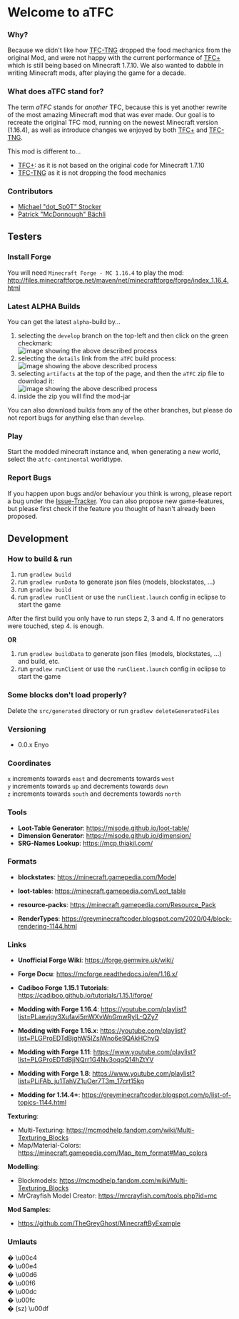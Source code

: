 # Welcome to aTFC

### Why?

Because we didn't like how [TFC-TNG][2] dropped the food mechanics from the original Mod, and were not happy with the current performance of [TFC+][1] which is still being based on Minecraft 1.7.10. We also wanted to dabble in writing Minecraft mods, after playing the game for a decade.

### What does aTFC stand for?

The term *aTFC* stands for *another* TFC, because this is yet another rewrite of the most amazing Minecraft mod that was ever made. Our goal is to recreate the original TFC mod, running on the newest Minecraft version (1.16.4), as well as introduce changes we enjoyed by both [TFC+][1] and [TFC-TNG][2].

This mod is different to...
* [TFC+][1]: as it is not based on the original code for Minecraft 1.7.10
* [TFC-TNG][2] as it is not dropping the food mechanics

### Contributors

* [Michael "dot_Sp0T" Stocker](https://github.com/dotSp0T)
* [Patrick "McDonnough" Bächli](https://github.com/McDonnough)

## Testers

### Install Forge
You will need `Minecraft Forge - MC 1.16.4` to play the mod: http://files.minecraftforge.net/maven/net/minecraftforge/forge/index_1.16.4.html

### Latest ALPHA Builds
You can get the latest `alpha`-build by...

1. selecting the `develop` branch on the top-left and then click on the green checkmark:  
![image showing the above described process](README/images/testers_howtodownload_1.png "How to Download - Build & Checkmark")
2. selecting the `details` link from the `aTFC` build process:  
![image showing the above described process](README/images/testers_howtodownload_2.png "How to Download - aTFC, Details")
3. selecting `artifacts` at the top of the page, and then the `aTFC` zip file to download it:  
![image showing the above described process](README/images/testers_howtodownload_3.png "How to Download - Build & Checkmark")
4. inside the zip you will find the mod-jar

You can also download builds from any of the other branches, but please do not report bugs for anything else than `develop`.

### Play

Start the modded minecraft instance and, when generating a new world, select the `atfc-continental` worldtype.

### Report Bugs
If you happen upon bugs and/or behaviour you think is wrong, please report a bug under the [Issue-Tracker](https://github.com/CrumbleWorks/aTFC/issues). You can also propose new game-features, but please first check if the feature you thought of hasn't already been proposed.

## Development

### How to build & run

1. run `gradlew build`
2. run `gradlew runData` to generate json files (models, blockstates, ...)
3. run `gradlew build`
4. run `gradlew runClient` or use the `runClient.launch` config in eclipse to start the game

After the first build you only have to run steps 2, 3 and 4. If no generators were touched, step 4. is enough.

**OR**

1. run `gradlew buildData` to generate json files (models, blockstates, ...) and build, etc.
4. run `gradlew runClient` or use the `runClient.launch` config in eclipse to start the game

### Some blocks don't load properly?

Delete the `src/generated` directory or run `gradlew deleteGeneratedFiles`

### Versioning

* 0.0.x Enyo

### Coordinates

`x` increments towards `east` and decrements towards `west`  
`y` increments towards `up` and decrements towards `down`  
`z` increments towards `south` and decrements towards `north`  

### Tools

* **Loot-Table Generator**: https://misode.github.io/loot-table/
* **Dimension Generator**: https://misode.github.io/dimension/
* **SRG-Names Lookup**: https://mcp.thiakil.com/

### Formats

* **blockstates**: https://minecraft.gamepedia.com/Model
* **loot-tables**: https://minecraft.gamepedia.com/Loot_table
* **resource-packs**: https://minecraft.gamepedia.com/Resource_Pack

* **RenderTypes**: https://greyminecraftcoder.blogspot.com/2020/04/block-rendering-1144.html

### Links

* **Unofficial Forge Wiki**: https://forge.gemwire.uk/wiki/
* **Forge Docu**: https://mcforge.readthedocs.io/en/1.16.x/
* **Cadiboo Forge 1.15.1 Tutorials**: https://cadiboo.github.io/tutorials/1.15.1/forge/
* **Modding with Forge 1.16.4**: https://youtube.com/playlist?list=PLaevjqy3Xufavi5mWXvWnGmwRylL-QZy7
* **Modding with Forge 1.16.x**: https://youtube.com/playlist?list=PLGProEDTdBjghW5IZsiWno6e9QAkHChyQ
* **Modding with Forge 1.11**: https://www.youtube.com/playlist?list=PLGProEDTdBjjNQrr1G4Nv3oqqQ14hZtYV
* **Modding with Forge 1.8**: https://www.youtube.com/playlist?list=PLiFAb_ju1TahVZ1uOer7T3m_17crt15kp

* **Modding for 1.14.4+**: https://greyminecraftcoder.blogspot.com/p/list-of-topics-1144.html

**Texturing**:
- Multi-Texturing: https://mcmodhelp.fandom.com/wiki/Multi-Texturing_Blocks
- Map/Material-Colors: https://minecraft.gamepedia.com/Map_item_format#Map_colors

**Modelling**:
- Blockmodels: https://mcmodhelp.fandom.com/wiki/Multi-Texturing_Blocks
- MrCrayfish Model Creator: https://mrcrayfish.com/tools.php?id=mc

**Mod Samples**:
- https://github.com/TheGreyGhost/MinecraftByExample

### Umlauts
� \u00c4  
� \u00e4  
� \u00d6  
� \u00f6  
� \u00dc  
� \u00fc  
� (sz) \u00df  


[1]: https://plus.terrafirmacraft.com/
[2]: https://tng.terrafirmacraft.com/Main_Page